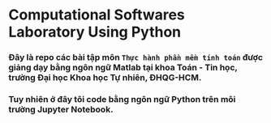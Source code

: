 # Computational Softwares Laboratory Using Python

### Đây là repo các bài tập môn `Thực hành phần mềm tính toán` được giảng dạy bằng ngôn ngữ Matlab tại khoa Toán - Tin học, trường Đại học Khoa học Tự nhiên, ĐHQG-HCM.
### Tuy nhiên ở đây tôi code bằng ngôn ngữ Python trên môi trường Jupyter Notebook.
